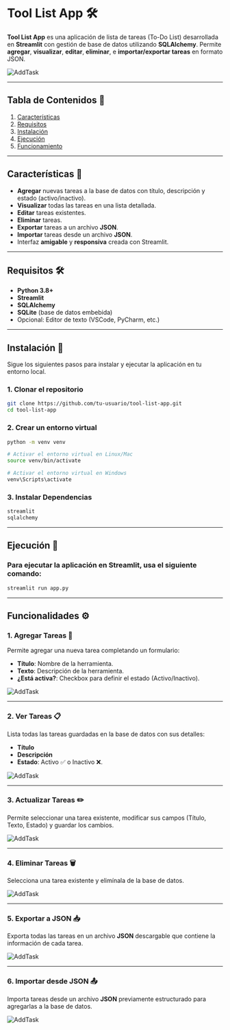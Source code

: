 # Tool List App 🛠️

**Tool List App** es una aplicación de lista de tareas (To-Do List) desarrollada en **Streamlit** con gestión de base de datos utilizando **SQLAlchemy**. Permite **agregar**, **visualizar**, **editar**, **eliminar**, e **importar/exportar tareas** en formato JSON.

![AddTask](img/Menu.png)

---

## Tabla de Contenidos 📑
1. [Características](#características)
2. [Requisitos](#requisitos)
3. [Instalación](#instalación)
4. [Ejecución](#ejecución)
5. [Funcionamiento](#funcionamiento)

---

## Características 🎯

- **Agregar** nuevas tareas a la base de datos con título, descripción y estado (activo/inactivo).
- **Visualizar** todas las tareas en una lista detallada.
- **Editar** tareas existentes.
- **Eliminar** tareas.
- **Exportar** tareas a un archivo **JSON**.
- **Importar** tareas desde un archivo **JSON**.
- Interfaz **amigable** y **responsiva** creada con Streamlit.

---

## Requisitos 🛠️

- **Python 3.8+**
- **Streamlit**
- **SQLAlchemy**
- **SQLite** (base de datos embebida)
- Opcional: Editor de texto (VSCode, PyCharm, etc.)

---

## Instalación 🚀

Sigue los siguientes pasos para instalar y ejecutar la aplicación en tu entorno local.

### 1. Clonar el repositorio

```bash
git clone https://github.com/tu-usuario/tool-list-app.git
cd tool-list-app
```
### 2. Crear un entorno virtual
```bash
python -m venv venv

# Activar el entorno virtual en Linux/Mac
source venv/bin/activate

# Activar el entorno virtual en Windows
venv\Scripts\activate
```
### 3. Instalar Dependencias
```bash
streamlit
sqlalchemy
```

---

## Ejecución 🚀

### Para ejecutar la aplicación en Streamlit, usa el siguiente comando:

```bash
streamlit run app.py
```

---

## Funcionalidades ⚙️

### 1. Agregar Tareas 📝  
Permite agregar una nueva tarea completando un formulario:  
- **Título**: Nombre de la herramienta.  
- **Texto**: Descripción de la herramienta.  
- **¿Está activa?**: Checkbox para definir el estado (Activo/Inactivo).

![AddTask](img/AgregarTarea.png)

---

### 2. Ver Tareas 📋  
Lista todas las tareas guardadas en la base de datos con sus detalles:  
- **Título**  
- **Descripción**  
- **Estado**: Activo ✅ o Inactivo ❌.

![AddTask](img/Listado.png)

---

### 3. Actualizar Tareas ✏️  
Permite seleccionar una tarea existente, modificar sus campos (Título, Texto, Estado) y guardar los cambios.

![AddTask](img/Update.png)

---

### 4. Eliminar Tareas 🗑️  
Selecciona una tarea existente y elimínala de la base de datos.

![AddTask](img/Delete.png)

---

### 5. Exportar a JSON 📥  
Exporta todas las tareas en un archivo **JSON** descargable que contiene la información de cada tarea.

![AddTask](img/Export.png)

---

### 6. Importar desde JSON 📤  
Importa tareas desde un archivo **JSON** previamente estructurado para agregarlas a la base de datos.

![AddTask](img/Import.png)